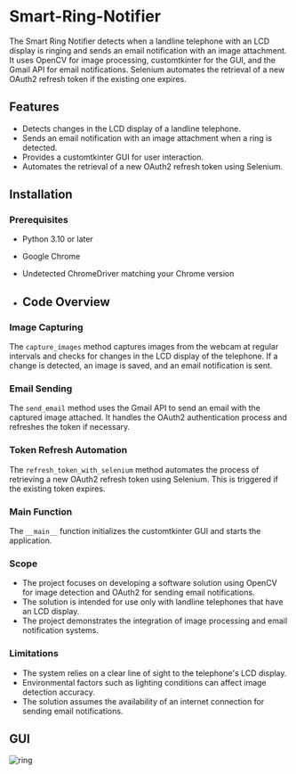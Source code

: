 # Smart-Ring-Notifier
The Smart Ring Notifier detects when a landline telephone with an LCD display is ringing and sends an email notification with an image attachment. It uses OpenCV for image processing, customtkinter for the GUI, and the Gmail API for email notifications. Selenium automates the retrieval of a new OAuth2 refresh token if the existing one expires.
## Features

- Detects changes in the LCD display of a landline telephone.
- Sends an email notification with an image attachment when a ring is detected.
- Provides a customtkinter GUI for user interaction.
- Automates the retrieval of a new OAuth2 refresh token using Selenium.

## Installation

### Prerequisites

- Python 3.10 or later
- Google Chrome
- Undetected ChromeDriver matching your Chrome version

- ## Code Overview

### Image Capturing

The `capture_images` method captures images from the webcam at regular intervals and checks for changes in the LCD display of the telephone. If a change is detected, an image is saved, and an email notification is sent.

### Email Sending

The `send_email` method uses the Gmail API to send an email with the captured image attached. It handles the OAuth2 authentication process and refreshes the token if necessary.

### Token Refresh Automation

The `refresh_token_with_selenium` method automates the process of retrieving a new OAuth2 refresh token using Selenium. This is triggered if the existing token expires.

### Main Function

The `__main__` function initializes the customtkinter GUI and starts the application.

### Scope

- The project focuses on developing a software solution using OpenCV for image detection and OAuth2 for sending email notifications.
- The solution is intended for use only with landline telephones that have an LCD display.
- The project demonstrates the integration of image processing and email notification systems.

### Limitations

- The system relies on a clear line of sight to the telephone's LCD display.
- Environmental factors such as lighting conditions can affect image detection accuracy.
- The solution assumes the availability of an internet connection for sending email notifications.

## GUI 
![ring](https://github.com/sarthak-sharmaa/Smart-Ring-Notifier/assets/147803893/2555922e-01e0-48d9-8b80-f39bc528db61)

